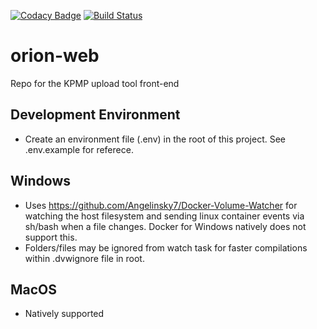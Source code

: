 [![Codacy Badge](https://api.codacy.com/project/badge/Grade/b7c3c2e2642c4f6780de82e1ee6aef50)](https://www.codacy.com/manual/rlreamy/orion-web?utm_source=github.com&amp;utm_medium=referral&amp;utm_content=KPMP/orion-web&amp;utm_campaign=Badge_Grade)
[![Build Status](https://travis-ci.org/KPMP/orion-web.svg?branch=develop)](https://travis-ci.org/KPMP/orion-web)

# orion-web
Repo for the KPMP upload tool front-end

## Development Environment
  * Create an environment file (.env) in the root of this project. See .env.example for referece.

## Windows
  * Uses <https://github.com/Angelinsky7/Docker-Volume-Watcher> for watching the host filesystem and sending linux container events via sh/bash when a file changes. Docker for Windows natively does not support this.
  * Folders/files may be ignored from watch task for faster compilations within .dvwignore file in root.

## MacOS
  * Natively supported
